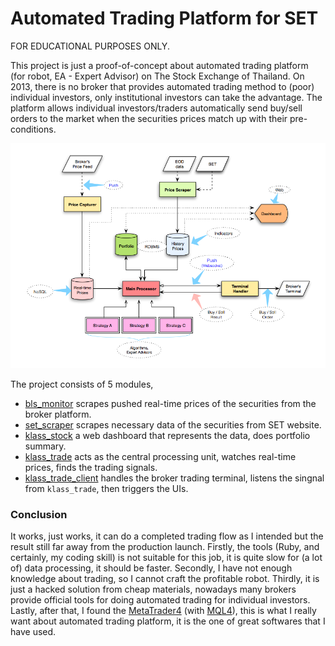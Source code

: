 # Automated Trading Platform for SET

FOR EDUCATIONAL PURPOSES ONLY.

This project is just a proof-of-concept about automated trading platform (for robot, EA - Expert Advisor) on The Stock Exchange of Thailand. On 2013, there is no broker that provides automated trading method to (poor) individual investors, only institutional investors can take the advantage. The platform allows individual investors/traders automatically send buy/sell orders to the market when the securities prices match up with their pre-conditions.

![Trading Platform](./trading-platform.png "Trading Platform")

The project consists of 5 modules,

* [bls_monitor](https://github.com/tonkla/trading-platform/tree/master/bls_monitor) scrapes pushed real-time prices of the securities from the broker platform.
* [set_scraper](https://github.com/tonkla/trading-platform/tree/master/set_scraper) scrapes necessary data of the securities from SET website.
* [klass_stock](https://github.com/tonkla/trading-platform/tree/master/klass_stock) a web dashboard that represents the data, does portfolio summary.
* [klass_trade](https://github.com/tonkla/trading-platform/tree/master/klass_stock/lib) acts as the central processing unit, watches real-time prices, finds the trading signals.
* [klass_trade_client](https://github.com/tonkla/trading-platform/tree/master/klass_trade_client) handles the broker trading terminal, listens the singnal from `klass_trade`, then triggers the UIs.

### Conclusion

It works, just works, it can do a completed trading flow as I intended but the result still far away from the production launch. Firstly, the tools (Ruby, and certainly, my coding skill) is not suitable for this job, it is quite slow for (a lot of) data processing, it should be faster. Secondly, I have not enough knowledge about trading, so I cannot craft the profitable robot. Thirdly, it is just a hacked solution from cheap materials, nowadays many brokers provide official tools for doing automated trading for individual investors. Lastly, after that, I found the [MetaTrader4](https://www.metatrader4.com/en) (with [MQL4](https://docs.mql4.com/)), this is what I really want about automated trading platform, it is the one of great softwares that I have used.
